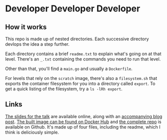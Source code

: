 Developer Developer Developer
=============================

## How it works


This repo is made up of nested directories. Each successive directory devlops the idea a step further.

Each directory contains a brief `readme.txt` to explain what's going on at that level. There's an `_.txt` containing the commands you need to run that level.

Other than that, you'll find a `main.go` and usually a `Dockerfile`.

For levels that rely on the `scratch` image, there's also a `filesystem.sh` that exports the container filesystem for you into a directory called `export`. To get a quick listing of the filesystem, try a `ls -lRh export`.

## Links
[The slides for the talk](https://carb.onl/ddd) are available online, along with an [accompanying blog post](https://medium.com/@davidcarboni/simplicity-wins-4fc54efae1f0). [The built image can be found on Docker Hub](https://hub.docker.com/r/davidcarboni/go-scratch-nonprivileged-multistage/) and [the complete repo](https://github.com/davidcarboni/go-scratch-nonprivileged-multistage) is available on Github. It's made up of four files, including the readme, which I think is deliciously simple.
